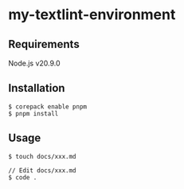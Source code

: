 # my-textlint-environment

## Requirements

Node.js v20.9.0

## Installation

```
$ corepack enable pnpm
$ pnpm install
```

## Usage

```
$ touch docs/xxx.md

// Edit docs/xxx.md
$ code .
```
